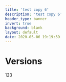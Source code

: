 ```yaml
---
title: 'test copy 6'
description: 'test copy 6'
header_type: banner
invert: true
background: blank
layout: default
date: 2020-05-06 19:19:59
---
```

# Versions
123